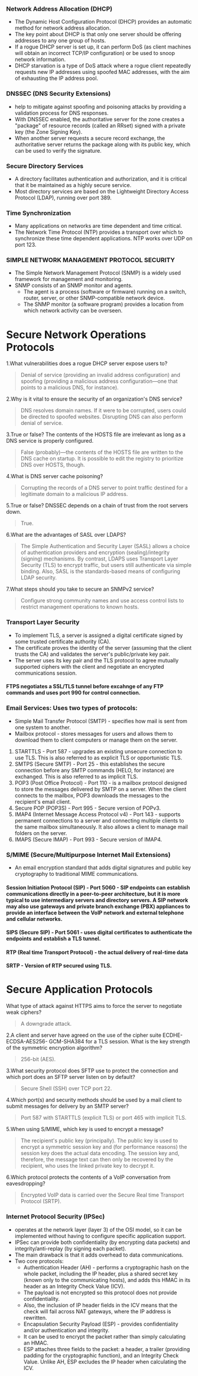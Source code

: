 ### Network Address Allocation (DHCP)

 - The Dynamic Host Configuration Protocol (DHCP) provides an automatic method for network address allocation. 
 - The key point about DHCP is that only one server should be offering addresses to any one group of hosts. 
 - If a rogue DHCP server is set up, it can perform DoS (as client machines will obtain an incorrect TCP/IP configuration) or be used to snoop network information. 
 - DHCP starvation is a type of DoS attack where a rogue client repeatedly requests new IP addresses using spoofed MAC addresses, with the aim of exhausting the IP address pool.

### DNSSEC (DNS Security Extensions)
 - help to mitigate against spoofing and poisoning attacks by providing a validation process for DNS responses. 
 - With DNSSEC enabled, the authoritative server for the zone creates a "package" of resource records (called an RRset) signed with a private key (the Zone Signing Key). 
 - When another server requests a secure record exchange, the authoritative server returns the package along with its public key, which can be used to verify the signature.

### Secure Directory Services
 -  A directory facilitates authentication and authorization, and it is critical that it be maintained as a highly secure service.
 -  Most directory services are based on the Lightweight Directory Access Protocol (LDAP), running over port 389. 
 
### Time Synchronization
 - Many applications on networks are time dependent and time critical. 
 - The Network Time Protocol (NTP) provides a transport over which to synchronize these time dependent applications. NTP works over UDP on port 123.

### SIMPLE NETWORK MANAGEMENT PROTOCOL SECURITY
 - The Simple Network Management Protocol (SNMP) is a widely used framework for management and monitoring. 
 - SNMP consists of an SNMP monitor and agents.
   - The agent is a process (software or firmware) running on a switch, router, server, or other SNMP-compatible network device.
   - The SNMP monitor (a software program) provides a location from which network activity can be overseen.

# Secure Network Operations Protocols
1.What vulnerabilities does a rogue DHCP server expose users to?
 > Denial of service (providing an invalid address configuration) and spoofing (providing a malicious address configuration—one that points to a malicious DNS, for instance).

2.Why is it vital to ensure the security of an organization's DNS service?
 > DNS resolves domain names. If it were to be corrupted, users could be directed to spoofed websites. Disrupting DNS can also perform denial of service.

3.True or false? The contents of the HOSTS file are irrelevant as long as a DNS service is properly configured.
 > False (probably)—the contents of the HOSTS file are written to the DNS cache on startup. It is possible to edit the registry to prioritize DNS over HOSTS, though.

4.What is DNS server cache poisoning?
 > Corrupting the records of a DNS server to point traffic destined for a legitimate domain to a malicious IP address.

5.True or false? DNSSEC depends on a chain of trust from the root servers down.
 > True.

6.What are the advantages of SASL over LDAPS?
 > The Simple Authentication and Security Layer (SASL) allows a choice of authentication providers and encryption (sealing)/integrity (signing) mechanisms. By contrast, LDAPS uses Transport Layer Security (TLS) to encrypt traffic, but users still authenticate via simple binding. Also, SASL is the standards-based means of configuring LDAP security.

7.What steps should you take to secure an SNMPv2 service?
 > Configure strong community names and use access control lists to restrict management operations to known hosts.


### Transport Layer Security
 - To implement TLS, a server is assigned a digital certificate signed by some trusted certificate authority (CA). 
 - The certificate proves the identity of the server (assuming that the client trusts the CA) and validates the server's public/private key pair. 
 - The server uses its key pair and the TLS protocol to agree mutually supported ciphers with the client and negotiate an encrypted communications session.

#### FTPS negotiates a SSL/TLS tunnel before excahnge of any FTP commands and uses port 990 for control connection.

### Email Services: Uses two types of protocols:
 - Simple Mail Transfer Protocol (SMTP) - specifies how mail is sent from one system to another.
 - Mailbox protocol - stores messages for users and allows them to download them to client computers or manage them on the server.
 1. STARTTLS - Port 587 - upgrades an existing unsecure connection to use TLS. This is also referred to as explicit TLS or opportunistic TLS.
 2. SMTPS (Secure SMTP) - Port 25 - this establishes the secure connection before any SMTP commands (HELO, for instance) are exchanged. This is also referred to as implicit TLS.
 3. POP3 (Post Office Protocol) - Port 110 - is a mailbox protocol designed to store the messages delivered by SMTP on a server. When the client connects to the mailbox, POP3 downloads the messages to the recipient's email client.
 4. Secure POP (POP3S) - Port 995 - Secure version of POPv3.
 5. IMAP4 (Internet Message Access Protocol v4) - Port 143 - supports permanent connections to a server and connecting multiple clients to the same mailbox simultaneously. It also allows a client to manage mail folders on the server. 
 6. IMAPS (Secure IMAP) - Port 993 - Secure version of IMAP4.

### S/MIME (Secure/Multipurpose Internet Mail Extensions)
 - An email encryption standard that adds digital signatures and public key cryptography to traditional MIME communications.

#### Session Initiation Protocol (SIP) - Port 5060 - SIP endpoints can establish communications directly in a peer-to-peer architecture, but it is more typical to use intermediary servers and directory servers. A SIP network may also use gateways and private branch exchange (PBX) appliances to provide an interface between the VoIP network and external telephone and cellular networks.

#### SIPS (Secure SIP) - Port 5061 - uses digital certificates to authenticate the endpoints and establish a TLS tunnel.

#### RTP (Real time Transport Protocol) -  the actual delivery of real-time data 

#### SRTP - Version of RTP secured using TLS.

# Secure Application Protocols
What type of attack against HTTPS aims to force the server to negotiate weak ciphers?
 > A downgrade attack.

2.A client and server have agreed on the use of the cipher suite ECDHE-ECDSA-AES256- GCM-SHA384 for a TLS session. What is the key strength of the symmetric encryption algorithm?
 > 256-bit (AES).

3.What security protocol does SFTP use to protect the connection and which port does an SFTP server listen on by default?
 > Secure Shell (SSH) over TCP port 22.

4.Which port(s) and security methods should be used by a mail client to submit messages for delivery by an SMTP server?
 > Port 587 with STARTTLS (explicit TLS) or port 465 with implicit TLS.

5.When using S/MIME, which key is used to encrypt a message?
 > The recipient's public key (principally). The public key is used to encrypt a symmetric session key and (for performance reasons) the session key does the actual data encoding. The session key and, therefore, the message text can then only be recovered by the recipient, who uses the linked private key to decrypt it.

6.Which protocol protects the contents of a VoIP conversation from eavesdropping?
 > Encrypted VoIP data is carried over the Secure Real time Transport Protocol (SRTP).

### Internet Protocol Security (IPSec)
 - operates at the network layer (layer 3) of the OSI model, so it can be implemented without having to configure specific application support. 
 - IPSec can provide both confidentiality (by encrypting data packets) and integrity/anti-replay (by signing each packet). 
 - The main drawback is that it adds overhead to data communications.
 - Two core protocols:
   - Authentication Header (AH) - performs a cryptographic hash on the whole packet, including the IP header, plus a shared secret key (known only to the communicating hosts), and adds this HMAC in its header as an Integrity Check Value (ICV). 
   - The payload is not encrypted so this protocol does not provide confidentiality. 
   - Also, the inclusion of IP header fields in the ICV means that the check will fail across NAT gateways, where the IP address is rewritten. 
   - Encapsulation Security Payload (ESP) - provides confidentiality and/or authentication and integrity. 
   - It can be used to encrypt the packet rather than simply calculating an HMAC. 
   - ESP attaches three fields to the packet: a header, a trailer (providing padding for the cryptographic function), and an Integrity Check Value. Unlike AH, ESP excludes the IP header when calculating the ICV.
